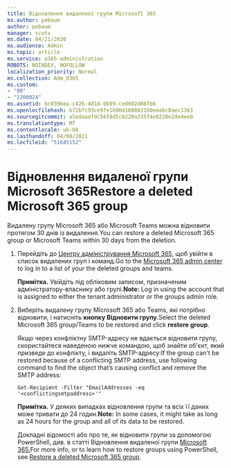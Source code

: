 ```yaml
---
title: Відновлення видаленої групи Microsoft 365
ms.author: pebaum
author: pebaum
manager: scotv
ms.date: 04/21/2020
ms.audience: Admin
ms.topic: article
ms.service: o365-administration
ROBOTS: NOINDEX, NOFOLLOW
localization_priority: Normal
ms.collection: Adm_O365
ms.custom:
- "98"
- "1200024"
ms.assetid: bc0396ea-c426-4d1d-bb89-ced602d06fb6
ms.openlocfilehash: b72b7c93ce9fe1b90d1608811b0eeabc8aec1363
ms.sourcegitcommit: a5edaaefdc56f8d5c8220a335f4e8228e2de4ee0
ms.translationtype: MT
ms.contentlocale: uk-UA
ms.lasthandoff: 04/08/2021
ms.locfileid: "51645152"
---
```

# <a name="restore-a-deleted-microsoft-365-group"></a><span data-ttu-id="2312d-102">Відновлення видаленої групи Microsoft 365</span><span class="sxs-lookup"><span data-stu-id="2312d-102">Restore a deleted Microsoft 365 group</span></span>

<span data-ttu-id="2312d-103">Видалену групу Microsoft 365 або Microsoft Teams можна відновити протягом 30 днів із видалення.</span><span class="sxs-lookup"><span data-stu-id="2312d-103">You can restore a deleted Microsoft 365 group or Microsoft Teams within 30 days from the deletion.</span></span>

1. <span data-ttu-id="2312d-104">Перейдіть до [Центру адміністрування Microsoft 365,](https://aka.ms/RestoreDeletedGroup) щоб увійти в список видалених груп і команд.</span><span class="sxs-lookup"><span data-stu-id="2312d-104">Go to the [Microsoft 365 admin center](https://aka.ms/RestoreDeletedGroup) to log in to a list of your the deleted groups and teams.</span></span>

    <span data-ttu-id="2312d-105">**Примітка.** Увійдіть під обліковим записом, призначеним адміністратору-власнику або групі.</span><span class="sxs-lookup"><span data-stu-id="2312d-105">**Note:** Log in using the account that is assigned to either the tenant administrator or the groups admin role.</span></span>

1. <span data-ttu-id="2312d-106">Виберіть видалену групу Microsoft 365 або Teams, які потрібно відновити, і натисніть **кнопку Відновити групу**.</span><span class="sxs-lookup"><span data-stu-id="2312d-106">Select the deleted Microsoft 365 group/Teams to be restored and click **restore group**.</span></span>

    <span data-ttu-id="2312d-107">Якщо через конфліктну SMTP-адресу не вдається відновити групу, скористайтеся наведеною нижче командою, щоб знайти об'єкт, який призведе до конфлікту, і видаліть SMTP-адресу:</span><span class="sxs-lookup"><span data-stu-id="2312d-107">If the group can't be restored because of a conflicting SMTP address, use following command to find the object that’s causing conflict and remove the SMTP address:</span></span>

    `Get-Recipient -Filter "EmailAddresses -eq '<conflictingsmtpaddress>'"`

    <span data-ttu-id="2312d-108">**Примітка.** У деяких випадках відновлення групи та всіх її даних може тривати до 24 годин.</span><span class="sxs-lookup"><span data-stu-id="2312d-108">**Note:** In some cases, it might take as long as 24 hours for the group and all of its data to be restored.</span></span>

    <span data-ttu-id="2312d-109">Докладні відомості або про те, як відновити групи за допомогою PowerShell, див. в статті Відновлення видаленої групи [Microsoft 365.](https://go.microsoft.com/fwlink/?linkid=867802)</span><span class="sxs-lookup"><span data-stu-id="2312d-109">For more info, or to learn how to restore groups using PowerShell, see [Restore a deleted Microsoft 365 group](https://go.microsoft.com/fwlink/?linkid=867802).</span></span>
